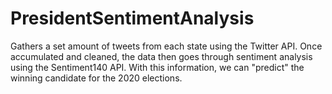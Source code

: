 # PresidentSentimentAnalysis

Gathers a set amount of tweets from each state using the Twitter API. Once accumulated and cleaned, the data then goes through sentiment analysis using the Sentiment140 API. With this information, we can "predict" the winning candidate for the 2020 elections.
